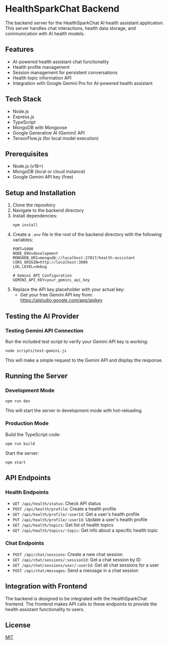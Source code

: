 # HealthSparkChat Backend

The backend server for the HealthSparkChat AI health assistant application. This server handles chat interactions, health data storage, and communication with AI health models.

## Features

- AI-powered health assistant chat functionality
- Health profile management
- Session management for persistent conversations
- Health topic information API
- Integration with Google Gemini Pro for AI-powered health assistant

## Tech Stack

- Node.js
- Express.js
- TypeScript
- MongoDB with Mongoose
- Google Generative AI (Gemini) API
- TensorFlow.js (for local model execution)

## Prerequisites

- Node.js (v18+)
- MongoDB (local or cloud instance)
- Google Gemini API key (free)

## Setup and Installation

1. Clone the repository
2. Navigate to the backend directory
3. Install dependencies:
   ```
   npm install
   ```
4. Create a `.env` file in the root of the backend directory with the following variables:
   ```
   PORT=5000
   NODE_ENV=development
   MONGODB_URI=mongodb://localhost:27017/health-assistant
   CORS_ORIGIN=http://localhost:3000
   LOG_LEVEL=debug
   
   # Gemini API Configuration
   GEMINI_API_KEY=your_gemini_api_key
   ```
5. Replace the API key placeholder with your actual key:
   - Get your free Gemini API key from: https://aistudio.google.com/app/apikey

## Testing the AI Provider

### Testing Gemini API Connection

Run the included test script to verify your Gemini API key is working:

```
node scripts/test-gemini.js
```

This will make a simple request to the Gemini API and display the response.

## Running the Server

### Development Mode

```
npm run dev
```

This will start the server in development mode with hot-reloading.

### Production Mode

Build the TypeScript code:
```
npm run build
```

Start the server:
```
npm start
```

## API Endpoints

### Health Endpoints

- `GET /api/health/status`: Check API status
- `POST /api/health/profile`: Create a health profile
- `GET /api/health/profile/:userId`: Get a user's health profile
- `PUT /api/health/profile/:userId`: Update a user's health profile
- `GET /api/health/topics`: Get list of health topics
- `GET /api/health/topics/:topic`: Get info about a specific health topic

### Chat Endpoints

- `POST /api/chat/sessions`: Create a new chat session
- `GET /api/chat/sessions/:sessionId`: Get a chat session by ID
- `GET /api/chat/sessions/user/:userId`: Get all chat sessions for a user
- `POST /api/chat/messages`: Send a message in a chat session

## Integration with Frontend

The backend is designed to be integrated with the HealthSparkChat frontend. The frontend makes API calls to these endpoints to provide the health assistant functionality to users.

## License

[MIT](LICENSE) 